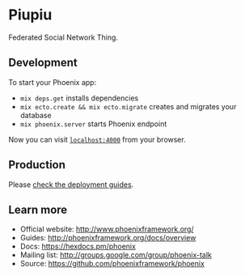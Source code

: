 # Piupiu

Federated Social Network Thing.

## Development

To start your Phoenix app:

  * `mix deps.get` installs dependencies
  * `mix ecto.create && mix ecto.migrate` creates and migrates your database
  * `mix phoenix.server` starts Phoenix endpoint

Now you can visit [`localhost:4000`](http://localhost:4000) from your browser.

## Production

Please [check the deployment guides](http://www.phoenixframework.org/docs/deployment).

## Learn more

  * Official website: http://www.phoenixframework.org/
  * Guides: http://phoenixframework.org/docs/overview
  * Docs: https://hexdocs.pm/phoenix
  * Mailing list: http://groups.google.com/group/phoenix-talk
  * Source: https://github.com/phoenixframework/phoenix
